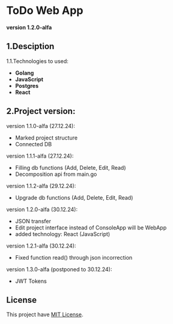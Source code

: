 # ToDo Web App
**version 1.2.0-alfa**

## 1.Desciption
1.1.Technologies to used:
  - **Golang**
  - **JavaScript**    
  - **Postgres**
  - **React**

## 2.Project version:
  version 1.1.0-alfa (27.12.24):
  - Marked project structure
  - Connected DB

  version 1.1.1-alfa (27.12.24):
  - Filling db functions (Add, Delete, Edit, Read)
  - Decomposition api from main.go

  version 1.1.2-alfa (29.12.24):
  - Upgrade db functions (Add, Delete, Edit, Read)

  version 1.2.0-alfa (30.12.24):
  - JSON transfer
  - Edit project interface instead of ConsoleApp will be WebApp
  - added technology: React (JavaScript)

  version 1.2.1-alfa (30.12.24):
  - Fixed function read() through json incorrection

  version 1.3.0-alfa (postponed to 30.12.24):
  - JWT Tokens

## License
This project have [MIT License](LICENSE).

